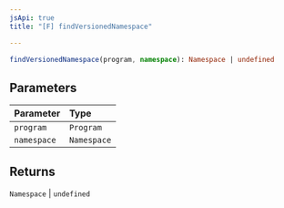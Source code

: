 ```yaml
---
jsApi: true
title: "[F] findVersionedNamespace"

---
```

```ts
findVersionedNamespace(program, namespace): Namespace | undefined
```

## Parameters

| Parameter | Type |
| :------ | :------ |
| `program` | `Program` |
| `namespace` | `Namespace` |

## Returns

`Namespace` \| `undefined`
